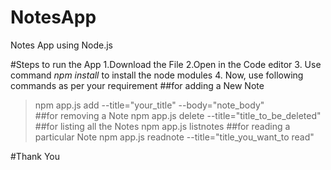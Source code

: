 # NotesApp
Notes App using Node.js

#Steps to run the App
1.Download the File
2.Open in the Code editor
3. Use command *npm install* to install the node modules
4. Now, use following commands as per your requirement
##for adding a New Note
>npm app.js add --title="your_title" --body="note_body"  
##for removing a Note
>npm app.js delete --title="title_to_be_deleted"
##for listing all the Notes
>npm app.js listnotes
##for reading a particular Note
>npm app.js readnote --title="title_you_want_to read"

#Thank You 
